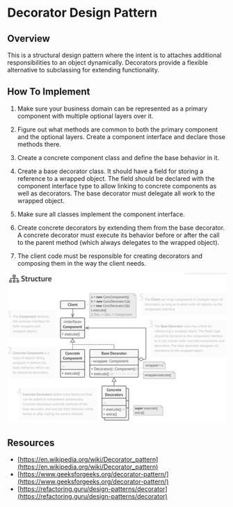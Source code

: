 # Decorator Design Pattern

## Overview

This is a structural design pattern where the intent is to attaches additional 
responsibilities to an object dynamically. Decorators provide a flexible alternative to subclassing for extending functionality.

## How To Implement

1. Make sure your business domain can be represented as a primary component with multiple optional layers over it.

1. Figure out what methods are common to both the primary component and the optional layers. Create a component interface 
and declare those methods there.

1. Create a concrete component class and define the base behavior in it.

1. Create a base decorator class. It should have a field for storing a reference to a wrapped object. The field should be 
declared with the component interface type to allow linking to concrete components as well as decorators. The base decorator 
must delegate all work to the wrapped object.

1. Make sure all classes implement the component interface.

1. Create concrete decorators by extending them from the base decorator. A concrete decorator must execute its behavior before 
or after the call to the parent method (which always delegates to the wrapped object).

1. The client code must be responsible for creating decorators and composing them in the way the client needs.

![Decorator Design Pattern UML](../../../../../../../images/patterns/decorator.png)

## Resources

* [https://en.wikipedia.org/wiki/Decorator_pattern](https://en.wikipedia.org/wiki/Decorator_pattern)
* [https://www.geeksforgeeks.org/decorator-pattern/](https://www.geeksforgeeks.org/decorator-pattern/)
* [https://refactoring.guru/design-patterns/decorator](https://refactoring.guru/design-patterns/decorator)